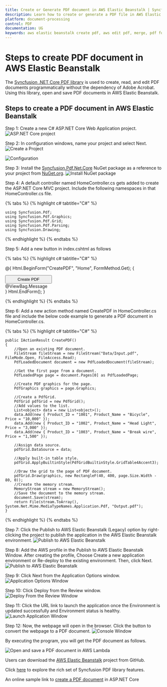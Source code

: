 ```yaml
---
title: Create or Generate PDF document in AWS Elastic Beanstalk | Syncfusion
description: Learn how to create or generate a PDF file in AWS Elastic Beanstalk using Syncfusion .NET Core PDF library without the dependency of Adobe Acrobat. 
platform: document-processing
control: PDF
documentation: UG
keywords: aws elastic beanstalk create pdf, aws edit pdf, merge, pdf form, fill form, digital sign, table, c#, dotnet core pdf, asp generate pdf, aspx generate pdf
---
```


# Steps to create PDF document in AWS Elastic Beanstalk

The [Syncfusion .NET Core PDF library](https://www.syncfusion.com/document-processing/pdf-framework/net-core) is used to create, read, and edit PDF documents programmatically without the dependency of Adobe Acrobat. Using this library, open and save PDF documents in AWS Elastic Beanstalk. 

## Steps to create a PDF document in AWS Elastic Beanstalk

Step 1: Create a new C# ASP.NET Core Web Application project.
![ASP.NET Core project](GettingStarted_images/Create-Project.png)

Step 2: In configuration windows, name your project and select Next.
![Create a Project](GettingStarted_images/AWS-Elastic-Beanstalk-Project.png)

![Configuration](GettingStarted_images/AWS-Elastic-Beanstalk-Configuration.png)

Step 3: Install the [Syncfusion.Pdf.Net.Core](https://www.nuget.org/packages/Syncfusion.Pdf.Net.Core/) NuGet package as a reference to your project from [NuGet.org](https://www.nuget.org/).
![Install NuGet package](GettingStarted_images/NuGet-Package-AWS-Elastic-Beanstalk.png)

Step 4: A default controller named HomeController.cs gets added to create the ASP.NET Core MVC project. Include the following namespaces in that HomeController.cs file.

{% tabs %}
{% highlight c# tabtitle="C#" %}

    using Syncfusion.Pdf;
    using Syncfusion.Pdf.Graphics;
    using Syncfusion.Pdf.Grid;
    using Syncfusion.Pdf.Parsing;
    using Syncfusion.Drawing;

{% endhighlight %}
{% endtabs %}

Step 5: Add a new button in index.cshtml as follows

{% tabs %}
{% highlight c# tabtitle="C#" %}

   @{
    Html.BeginForm("CreatePDF", "Home", FormMethod.Get);
    {
        <div>
            <input type="submit" value="Create PDF" style="width:150px;height:27px" />
            <br />
            <div class="text-danger">
                @ViewBag.Message
            </div>
        </div>
    }
    Html.EndForm();
}

{% endhighlight %}
{% endtabs %}

Step 6: Add a new action method named CreatePDF in HomeController.cs file and include the below code example to generate a PDF document in HomeController.cs.

{% tabs %}
{% highlight c# tabtitle="C#" %}

    public IActionResult CreatePDF()
    {
        //Open an existing PDF document.
        FileStream fileStream = new FileStream("Data/Input.pdf", FileMode.Open, FileAccess.Read);
        PdfLoadedDocument document = new PdfLoadedDocument(fileStream);

        //Get the first page from a document.
        PdfLoadedPage page = document.Pages[0] as PdfLoadedPage;

        //Create PDF graphics for the page.
        PdfGraphics graphics = page.Graphics;

        //Create a PdfGrid.
        PdfGrid pdfGrid = new PdfGrid();
        //Add values to the list.
        List<object> data = new List<object>();
        data.Add(new { Product_ID = "1001", Product_Name = "Bicycle", Price = "10,000" });
        data.Add(new { Product_ID = "1002", Product_Name = "Head Light", Price = "3,000" });
        data.Add(new { Product_ID = "1003", Product_Name = "Break wire", Price = "1,500" });

        //Assign data source.
        pdfGrid.DataSource = data;

        //Apply built-in table style.
        pdfGrid.ApplyBuiltinStyle(PdfGridBuiltinStyle.GridTable4Accent3);

        //Draw the grid to the page of PDF document.
        pdfGrid.Draw(graphics, new RectangleF(40, 400, page.Size.Width - 80, 0));
        //Create the memory stream.
        MemoryStream stream = new MemoryStream();
        //Save the document to the memory stream.
        document.Save(stream);
        return File(stream.ToArray(), System.Net.Mime.MediaTypeNames.Application.Pdf, "Output.pdf");
    }

{% endhighlight %}
{% endtabs %}

Step 7: Click the Publish to AWS Elastic Beanstalk (Legacy) option by right-clicking the project to publish the application in the AWS Elastic Beanstalk environment.
![Publish to AWS Elastic Beanstalk](GettingStarted_images/Publish-AWS-Elastic-Beanstalk.png)

Step 8: Add the AWS profile in the Publish to AWS Elastic Beanstalk Window. After creating the profile, Choose Create a new application environment or Re-deploy to the existing environment. Then, click Next.
![Publish to AWS Elastic Beanstalk](GettingStarted_images/Publish-to-AWS-Elastic-Beanstalk.png)

Step 9: Click Next from the Application Options window.
![Application Options Window](GettingStarted_images/Application-Options-Window.png)

Step 10: Click Deploy from the Review window.
![Deploy From the Review Window](GettingStarted_images/Deploy-From-the-Review-Window.png)

Step 11: Click the URL link to launch the application once the Environment is updated successfully and Environment status is healthy.
![Launch Application Window](GettingStarted_images/Launch-Application-Window.png)

Step 12: Now, the webpage will open in the browser. Click the button to convert the webpage to a PDF document.
![Console Window](GettingStarted_images/Console-Page-AWS-Elastic-Beanstalk.png)


By executing the program, you will get the PDF document as follows.

![Open and save a PDF document in AWS Lambda](GettingStarted_images/Output.png)

Users can download the [AWS Elastic Beanstalk]() project from GitHub.

Click [here](https://www.syncfusion.com/document-processing/pdf-framework/net-core?_gl=1*7czwz1*_ga*OTcwNzc5NDkuMTY4MTEwMjEwNA..*_ga_WC4JKKPHH0*MTY4OTg0NTE0Ni4zMzguMC4xNjg5ODQ1MTQ2LjYwLjAuMA..) to explore the rich set of Syncfusion PDF library features.

An online sample link to [create a PDF document](https://ej2.syncfusion.com/aspnetcore/PDF/HelloWorld#/bootstrap5) in ASP.NET Core